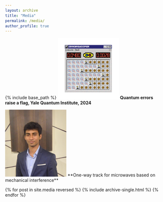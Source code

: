```yaml
---
layout: archive
title: "Media"
permalink: /media/
author_profile: true
---
```


{% include base_path %}
<img src="/images/erasure.png" alt="drawing" width="200"/>
**Quantum errors raise a flag, Yale Quantum Institute, 2024**


<img src="/images/my_pic.jpeg" alt="drawing" width="200"/>
**One-way track for microwaves based on mechanical interference**


<!-- | ![Flowers](/images/my_pic.jpeg) | I am text to the right | -->

{% for post in site.media reversed %}
  {% include archive-single.html %}
{% endfor %}
